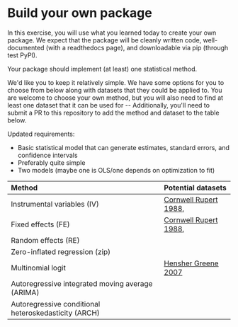 # Build your own package

In this exercise, you will use what you learned today to create your own package. We
expect that the package will be cleanly written code, well-documented (with a readthedocs
page), and downloadable via pip (through test PyPI).

Your package should implement (at least) one statistical method.

We'd like you to keep it relatively simple. We have some options for you to choose from
below along with datasets that they could be applied to. You are welcome to choose your
own method, but you will also need to find at least one dataset that it can be used
for -- Additionally, you'll need to submit a PR to this repository to add the method
and dataset to the table below.

Updated requirements:

* Basic statistical model that can generate estimates, standard errors, and confidence intervals
* Preferably quite simple
* Two models (maybe one is OLS/one depends on optimization to fit)


| Method                                               | Potential datasets                                                     |
| :--------------------------------------------------- | :--------------------------------------------------------------------- |
| Instrumental variables (IV)                          | [Cornwell Rupert 1988](./data/CornwellRupert_1988.md),                 |
| Fixed effects (FE)                                   | [Cornwell Rupert 1988](./data/CornwellRupert_1988.md),                 |
| Random effects (RE)                                  |                                                                        |
| Zero-inflated regression (zip)                       |                                                                        |
| Multinomial logit                                    | [Hensher Greene 2007](./data/HensherGreen_2007.md)                     |
| Autoregressive integrated moving average (ARIMA)     |                                                                        |
| Autoregressive conditional heteroskedasticity (ARCH) |                                                                        |

